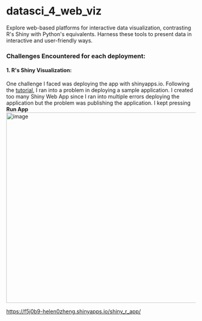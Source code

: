 # datasci_4_web_viz
Explore web-based platforms for interactive data visualization, contrasting R's Shiny with Python's equivalents. Harness these tools to present data in interactive and user-friendly ways.

### Challenges Encountered for each deployment:

#### 1. R's Shiny Visualization:
One challenge I faced was deploying the app with shinyapps.io. Following the [tutorial](https://docs.posit.co/shinyapps.io/getting-started.html#working-with-shiny-for-python), I ran into a problem in deploying a sample application. I created too many Shiny Web App since I ran into multiple errors deploying the application but the problem was publishing the application. I kept pressing **Run App**
<img width="507" alt="image" src="https://github.com/Helzheng123/datasci_4_web_viz/assets/123939070/6c5f4441-5808-43f7-81a9-68d2cbfbdb38">



https://f5j0b9-helen0zheng.shinyapps.io/shiny_r_app/
